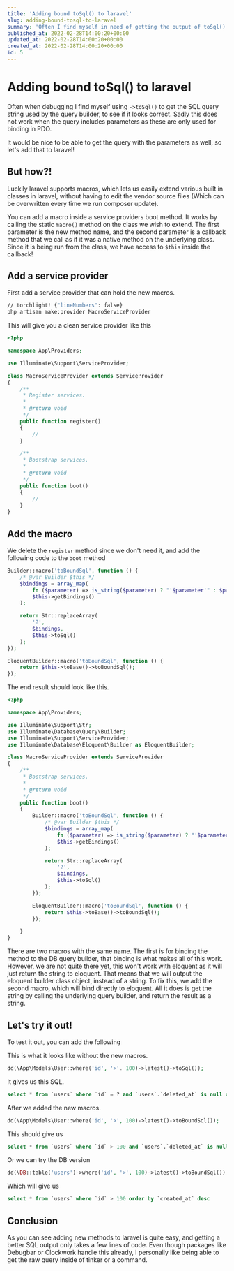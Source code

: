```yaml
---
title: 'Adding bound toSql() to laravel'
slug: adding-bound-tosql-to-laravel
summary: 'Often I find myself in need of getting the output of toSql() with the parameters. Here is how to do so in laravel.'
published_at: 2022-02-28T14:00:20+00:00
updated_at: 2022-02-28T14:00:20+00:00
created_at: 2022-02-28T14:00:20+00:00
id: 5
---
```


# Adding bound toSql() to laravel
Often when debugging I find myself using `->toSql()` to get the SQL query string used by the query builder,
to see if it looks correct. Sadly this does not work when the query includes parameters as these are only used for
binding in PDO. 

It would be nice to be able to get the query with the parameters as well, so let's add that to laravel!

## But how?!

Luckily laravel supports macros, which lets us easily extend various built in classes in laravel,
without having to edit the vendor source files (Which can be overwritten every time we run composer update). 

You can add a macro inside a service providers boot method. It works by calling the static `macro()` method 
on the class we wish to extend. The first parameter is the new method name, and the second parameter is
a callback method that we call as if it was a native method on the underlying class. 
Since it is being run from the class, we have access to `$this` inside the callback!

## Add a service provider

First add a service provider that can hold the new macros.

```bash
// torchlight! {"lineNumbers": false}
php artisan make:provider MacroServiceProvider
```

This will give you a clean service provider like this

```php
<?php

namespace App\Providers;

use Illuminate\Support\ServiceProvider;

class MacroServiceProvider extends ServiceProvider
{
    /**
     * Register services.
     *
     * @return void
     */
    public function register()
    {
        //
    }

    /**
     * Bootstrap services.
     *
     * @return void
     */
    public function boot()
    {
        //
    }
}

```

## Add the macro
 
We delete the `register` method since we don't need it, and add the following code to the `boot` method

```php
Builder::macro('toBoundSql', function () {
    /* @var Builder $this */
    $bindings = array_map(
        fn ($parameter) => is_string($parameter) ? "'$parameter'" : $parameter,
        $this->getBindings()
    );

    return Str::replaceArray(
        '?',
        $bindings,
        $this->toSql()
    );
});

EloquentBuilder::macro('toBoundSql', function () {
    return $this->toBase()->toBoundSql();
});
```

The end result should look like this.

```php
<?php

namespace App\Providers;

use Illuminate\Support\Str;
use Illuminate\Database\Query\Builder;
use Illuminate\Support\ServiceProvider;
use Illuminate\Database\Eloquent\Builder as EloquentBuilder;

class MacroServiceProvider extends ServiceProvider
{
    /**
     * Bootstrap services.
     *
     * @return void
     */
    public function boot()
    {
        Builder::macro('toBoundSql', function () {
            /* @var Builder $this */
            $bindings = array_map(
                fn ($parameter) => is_string($parameter) ? "'$parameter'" : $parameter,
                $this->getBindings()
            );

            return Str::replaceArray(
                '?',
                $bindings,
                $this->toSql()
            );
        });

        EloquentBuilder::macro('toBoundSql', function () {
            return $this->toBase()->toBoundSql();
        });

    }
}

```

There are two macros with the same name. 
The first is for binding the method to the DB query builder, that binding is what makes all of this work. 
However, we are not quite there yet, this won't work with eloquent as it will just return the string to eloquent. 
That means that we will output the eloquent builder class object, instead of a string. 
To fix this, we add the second macro, which will bind directly to eloquent. 
All it does is get the string by calling the underlying query builder, and return the result as a string.

## Let's try it out!

To test it out, you can add the following

This is what it looks like without the new macros.

```php
dd(\App\Models\User::where('id', '>'. 100)->latest()->toSql());
```

It gives us this SQL.

```sql
select * from `users` where `id` = ? and `users`.`deleted_at` is null order by `created_at` desc
```

After we added the new macros.

```php
dd(\App\Models\User::where('id', '>', 100)->latest()->toBoundSql());
```

This should give us

```sql
select * from `users` where `id` > 100 and `users`.`deleted_at` is null order by `created_at` desc
```

Or we can try the DB version

```php
dd(\DB::table('users')->where('id', '>', 100)->latest()->toBoundSql());
```

Which will give us

```sql
select * from `users` where `id` > 100 order by `created_at` desc
```

## Conclusion
As you can see adding new methods to laravel is quite easy, and getting a better SQL output only takes
a few lines of code. Even though packages like Debugbar or Clockwork handle this already, 
I personally like being able to get the raw query inside of tinker or a command.

